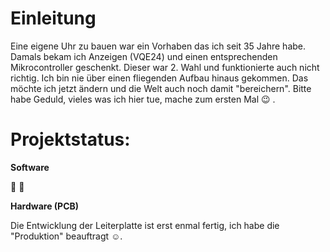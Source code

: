 # Einleitung

Eine eigene Uhr zu bauen war ein Vorhaben das ich seit 35 Jahre habe. Damals bekam ich Anzeigen (VQE24) und einen entsprechenden Mikrocontroller geschenkt. Dieser war 2. Wahl und funktionierte auch nicht richtig. Ich bin nie über einen fliegenden Aufbau hinaus gekommen. Das möchte ich jetzt ändern und die Welt auch noch damit "bereichern". Bitte habe Geduld, vieles was ich hier tue, mache zum ersten Mal :wink: .

# Projektstatus:
**Software**

:construction: :construction_worker:

**Hardware (PCB)**

Die Entwicklung der Leiterplatte ist erst enmal fertig, ich habe die "Produktion" beauftragt :relaxed:.
